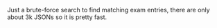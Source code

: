 Just a brute-force search to find matching exam entries, there are only about 3k JSONs so it is pretty fast.
